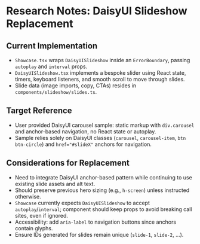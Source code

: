 # Research Notes: DaisyUI Slideshow Replacement

## Current Implementation
- `Showcase.tsx` wraps `DaisyUISlideshow` inside an `ErrorBoundary`, passing `autoplay` and `interval` props.
- `DaisyUISlideshow.tsx` implements a bespoke slider using React state, timers, keyboard listeners, and smooth scroll to move through slides.
- Slide data (image imports, copy, CTAs) resides in `components/slideshow/slides.ts`.

## Target Reference
- User provided DaisyUI carousel sample: static markup with `div.carousel` and anchor-based navigation, no React state or autoplay.
- Sample relies solely on DaisyUI classes (`carousel`, `carousel-item`, `btn btn-circle`) and `href="#slideX"` anchors for navigation.

## Considerations for Replacement
- Need to integrate DaisyUI anchor-based pattern while continuing to use existing slide assets and alt text.
- Should preserve previous hero sizing (e.g., `h-screen`) unless instructed otherwise.
- `Showcase` currently expects `DaisyUISlideshow` to accept `autoplay`/`interval`; component should keep props to avoid breaking call sites, even if ignored.
- Accessibility: add `aria-label` to navigation buttons since anchors contain glyphs.
- Ensure IDs generated for slides remain unique (`slide-1`, `slide-2`, ...).
